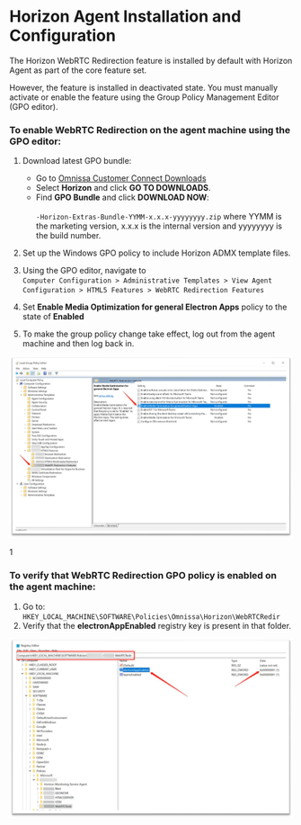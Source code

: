 # Horizon Agent Installation and Configuration

The Horizon WebRTC Redirection feature is installed by default with Horizon Agent as part of the core feature set.

However, the feature is installed in deactivated state. You must manually activate or enable the feature using the Group Policy Management Editor (GPO editor).

### To enable WebRTC Redirection on the agent machine using the GPO editor:

1. Download latest GPO bundle:<br>
   - Go to [Omnissa Customer Connect Downloads](https://customerconnect.omnissa.com/downloads/#products_atoz)<br>
   - Select **Horizon** and click **GO TO DOWNLOADS**.<br>
   - Find **GPO Bundle** and click **DOWNLOAD NOW**:<br>  
     `-Horizon-Extras-Bundle-YYMM-x.x.x-yyyyyyyy.zip` where YYMM is the marketing version, x.x.x is the internal version and yyyyyyyy is the build number.

2. Set up the Windows GPO policy to include Horizon ADMX template files.

3. Using the GPO editor, navigate to   
   `Computer Configuration > Administrative Templates > View Agent Configuration > HTML5 Features > WebRTC Redirection Features`

4. Set **Enable Media Optimization for general Electron Apps** policy to the state of **Enabled**

5. To make the group policy change take effect, log out from the agent machine and then log back in.

![](images/LocalGroupPolicyEditor.png)

1[](images/EnableMediaOptimizationforGeneralElectronAppspolicy.png)

### To verify that WebRTC Redirection GPO policy is enabled on the agent machine:

1. Go to:  
  `HKEY_LOCAL_MACHINE\SOFTWARE\Policies\Omnissa\Horizon\WebRTCRedir`
2. Verify that the **electronAppEnabled** registry key is present in that folder.

![](images/WebRTCRedirGPOPolicyRegistry.png)


